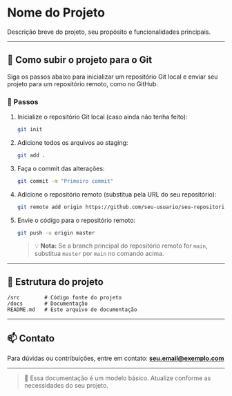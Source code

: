# Nome do Projeto

Descrição breve do projeto, seu propósito e funcionalidades principais.

---

## 🚀 Como subir o projeto para o Git

Siga os passos abaixo para inicializar um repositório Git local e enviar seu projeto para um repositório remoto, como no GitHub.

### 🧩 Passos

1. Inicialize o repositório Git local (caso ainda não tenha feito):

   ```bash
   git init
   ```

2. Adicione todos os arquivos ao staging:

   ```bash
   git add .
   ```

3. Faça o commit das alterações:

   ```bash
   git commit -m "Primeiro commit"
   ```

4. Adicione o repositório remoto (substitua pela URL do seu repositório):

   ```bash
   git remote add origin https://github.com/seu-usuario/seu-repositorio.git
   ```

5. Envie o código para o repositório remoto:

   ```bash
   git push -u origin master
   ```

   > 💡 **Nota:** Se a branch principal do repositório remoto for `main`, substitua `master` por `main` no comando acima.

---

## 📁 Estrutura do projeto

```
/src        # Código fonte do projeto
/docs       # Documentação
README.md   # Este arquivo de documentação
```

---

## 📫 Contato

Para dúvidas ou contribuições, entre em contato: **seu.email@exemplo.com**

---

> 🧱 Essa documentação é um modelo básico. Atualize conforme as necessidades do seu projeto.
